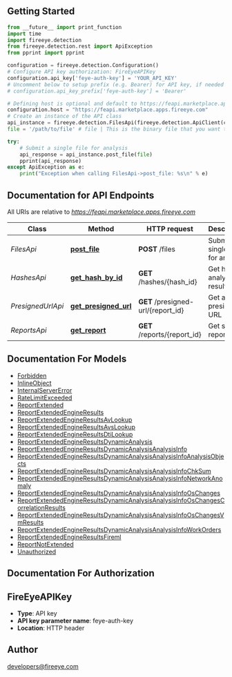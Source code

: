 ## Getting Started

```python
from __future__ import print_function
import time
import fireeye.detection
from fireeye.detection.rest import ApiException
from pprint import pprint

configuration = fireeye.detection.Configuration()
# Configure API key authorization: FireEyeAPIKey
configuration.api_key['feye-auth-key'] = 'YOUR_API_KEY'
# Uncomment below to setup prefix (e.g. Bearer) for API key, if needed
# configuration.api_key_prefix['feye-auth-key'] = 'Bearer'

# Defining host is optional and default to https://feapi.marketplace.apps.fireeye.com
configuration.host = "https://feapi.marketplace.apps.fireeye.com"
# Create an instance of the API class
api_instance = fireeye.detection.FilesApi(fireeye.detection.ApiClient(configuration))
file = '/path/to/file' # file | This is the binary file that you want to submit for malware analysis.

try:
    # Submit a single file for analysis
    api_response = api_instance.post_file(file)
    pprint(api_response)
except ApiException as e:
    print("Exception when calling FilesApi->post_file: %s\n" % e)

```

## Documentation for API Endpoints

All URIs are relative to *https://feapi.marketplace.apps.fireeye.com*

Class | Method | HTTP request | Description
------------ | ------------- | ------------- | -------------
*FilesApi* | [**post_file**](docs/FilesApi.md#post_file) | **POST** /files | Submit a single file for analysis
*HashesApi* | [**get_hash_by_id**](docs/HashesApi.md#get_hash_by_id) | **GET** /hashes/{hash_id} | Get hash analysis results
*PresignedUrlApi* | [**get_presigned_url**](docs/PresignedUrlApi.md#get_presigned_url) | **GET** /presigned-url/{report_id} | Get a presigned URL
*ReportsApi* | [**get_report**](docs/ReportsApi.md#get_report) | **GET** /reports/{report_id} | Get single report


## Documentation For Models

 - [Forbidden](docs/Forbidden.md)
 - [InlineObject](docs/InlineObject.md)
 - [InternalServerError](docs/InternalServerError.md)
 - [RateLimitExceeded](docs/RateLimitExceeded.md)
 - [ReportExtended](docs/ReportExtended.md)
 - [ReportExtendedEngineResults](docs/ReportExtendedEngineResults.md)
 - [ReportExtendedEngineResultsAvLookup](docs/ReportExtendedEngineResultsAvLookup.md)
 - [ReportExtendedEngineResultsAvsLookup](docs/ReportExtendedEngineResultsAvsLookup.md)
 - [ReportExtendedEngineResultsDtiLookup](docs/ReportExtendedEngineResultsDtiLookup.md)
 - [ReportExtendedEngineResultsDynamicAnalysis](docs/ReportExtendedEngineResultsDynamicAnalysis.md)
 - [ReportExtendedEngineResultsDynamicAnalysisAnalysisInfo](docs/ReportExtendedEngineResultsDynamicAnalysisAnalysisInfo.md)
 - [ReportExtendedEngineResultsDynamicAnalysisAnalysisInfoAnalysisObjects](docs/ReportExtendedEngineResultsDynamicAnalysisAnalysisInfoAnalysisObjects.md)
 - [ReportExtendedEngineResultsDynamicAnalysisAnalysisInfoChkSum](docs/ReportExtendedEngineResultsDynamicAnalysisAnalysisInfoChkSum.md)
 - [ReportExtendedEngineResultsDynamicAnalysisAnalysisInfoNetworkAnomaly](docs/ReportExtendedEngineResultsDynamicAnalysisAnalysisInfoNetworkAnomaly.md)
 - [ReportExtendedEngineResultsDynamicAnalysisAnalysisInfoOsChanges](docs/ReportExtendedEngineResultsDynamicAnalysisAnalysisInfoOsChanges.md)
 - [ReportExtendedEngineResultsDynamicAnalysisAnalysisInfoOsChangesCorrelationResults](docs/ReportExtendedEngineResultsDynamicAnalysisAnalysisInfoOsChangesCorrelationResults.md)
 - [ReportExtendedEngineResultsDynamicAnalysisAnalysisInfoOsChangesVmResults](docs/ReportExtendedEngineResultsDynamicAnalysisAnalysisInfoOsChangesVmResults.md)
 - [ReportExtendedEngineResultsDynamicAnalysisAnalysisInfoWorkOrders](docs/ReportExtendedEngineResultsDynamicAnalysisAnalysisInfoWorkOrders.md)
 - [ReportExtendedEngineResultsFireml](docs/ReportExtendedEngineResultsFireml.md)
 - [ReportNotExtended](docs/ReportNotExtended.md)
 - [Unauthorized](docs/Unauthorized.md)


## Documentation For Authorization


## FireEyeAPIKey

- **Type**: API key
- **API key parameter name**: feye-auth-key
- **Location**: HTTP header


## Author

developers@fireeye.com



